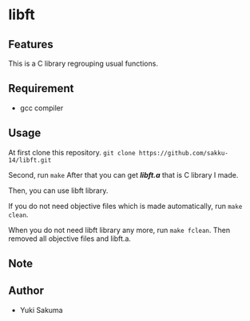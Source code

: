 # libft

## Features
This is a C library regrouping usual functions.

## Requirement
- gcc compiler

## Usage
At first clone this repository.
```git clone https://github.com/sakku-14/libft.git```

Second, run ```make```
After that you can get ***libft.a*** that is C library I made.

Then, you can use libft library.

If you do not need objective files which is made automatically, run ```make clean```.

When you do not need libft library any more, run ```make fclean```. Then removed all objective files and libft.a.

## Note

## Author
- Yuki Sakuma
